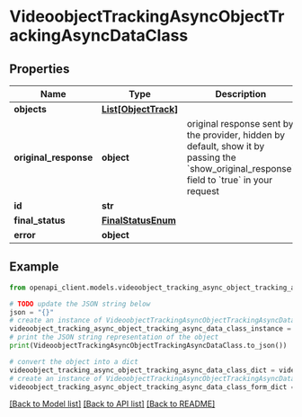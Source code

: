 # VideoobjectTrackingAsyncObjectTrackingAsyncDataClass


## Properties

Name | Type | Description | Notes
------------ | ------------- | ------------- | -------------
**objects** | [**List[ObjectTrack]**](ObjectTrack.md) |  | [optional] 
**original_response** | **object** | original response sent by the provider, hidden by default, show it by passing the &#x60;show_original_response&#x60; field to &#x60;true&#x60; in your request | [optional] 
**id** | **str** |  | 
**final_status** | [**FinalStatusEnum**](FinalStatusEnum.md) |  | 
**error** | **object** |  | [optional] 

## Example

```python
from openapi_client.models.videoobject_tracking_async_object_tracking_async_data_class import VideoobjectTrackingAsyncObjectTrackingAsyncDataClass

# TODO update the JSON string below
json = "{}"
# create an instance of VideoobjectTrackingAsyncObjectTrackingAsyncDataClass from a JSON string
videoobject_tracking_async_object_tracking_async_data_class_instance = VideoobjectTrackingAsyncObjectTrackingAsyncDataClass.from_json(json)
# print the JSON string representation of the object
print(VideoobjectTrackingAsyncObjectTrackingAsyncDataClass.to_json())

# convert the object into a dict
videoobject_tracking_async_object_tracking_async_data_class_dict = videoobject_tracking_async_object_tracking_async_data_class_instance.to_dict()
# create an instance of VideoobjectTrackingAsyncObjectTrackingAsyncDataClass from a dict
videoobject_tracking_async_object_tracking_async_data_class_form_dict = videoobject_tracking_async_object_tracking_async_data_class.from_dict(videoobject_tracking_async_object_tracking_async_data_class_dict)
```
[[Back to Model list]](../README.md#documentation-for-models) [[Back to API list]](../README.md#documentation-for-api-endpoints) [[Back to README]](../README.md)


